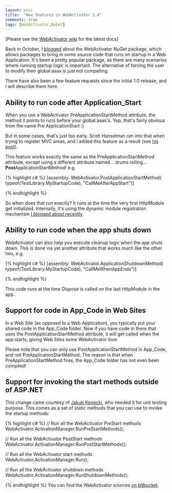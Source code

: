 ```yaml
---
layout: post
title:  "New features in WebActivator 1.4"
comments: true
tags: [WebActivator,NuGet]
---
```



[Please see the [WebActivator wiki](https://bitbucket.org/davidebbo/webactivator/wiki/Home) for the latest docs]

Back in October, I [blogged](http://blogs.msdn.com/b/davidebb/archive/2010/10/11/light-up-your-nupacks-with-startup-code-and-webactivator.aspx) about the WebActivator NuGet package, which allows packages to bring in some source code that runs on startup in a Web Application. It's been a pretty popular package, as there are many scenarios where running startup logic is important. The alternative of forcing the user to modify their global.asax is just not compelling.

There have also been a few feature requests since the initial 1.0 release, and I will describe them here.

## Ability to run code after Application_Start

When you use a WebActivator PreApplicationStartMethod attribute, the method it points to runs before your global.asax's. Yep, that's fairly obvious from the name Pre ApplicationStart :)

But in some cases, that's just too early. Scott Hanselman ran into that when trying to register MVC areas, and I added this feature as a result (see [his post](http://www.hanselman.com/blog/UpdatingAndPublishingANuGetPackagePlusMakingNuGetPackagesSmarterAndAvoidingSourceEditsWithWebActivator.aspx)).

This feature works exactly the same as the PreApplicationStartMethod attribute, except using a different attribute named… drums rolling… **Post**ApplicationStartMethod! e.g.

{% highlight c# %}
[assembly: WebActivator.PostApplicationStartMethod(
typeof(TestLibrary.MyStartupCode), "CallMeAfterAppStart")]

{% endhighlight %}

So when does that run exactly? It runs at the time the very first HttpModule get initialized. Internally, it's using the dynamic module registration mechanism [I blogged about recently](http://blog.davidebbo.com/2011/02/register-your-http-modules-at-runtime.html).

## Ability to run code when the app shuts down

WebActivator can also help you execute cleanup logic when the app shuts down. This is done via yet another attribute that works much like the other two, e.g.

{% highlight c# %}
[assembly: WebActivator.ApplicationShutdownMethod(
typeof(TestLibrary.MyStartupCode), "CallMeWhenAppEnds")]

{% endhighlight %}

This code runs at the time Dispose is called on the last HttpModule in the app.

## Support for code in App_Code in Web Sites

In a Web Site (as opposed to a Web Application), you typically put your shared code in the App_Code folder. Now if you have code in there that uses the PostApplicationStartMethod attribute, it will get called when the app starts, giving Web Sites some WebActivator love.

Please note that you can only use PostApplicationStartMethod in App_Code, and not PreApplicationStartMethod. The reason is that when PreApplicationStartMethod fires, the App_Code folder has not even been compiled!

## Support for invoking the start methods outside of ASP.NET

This change came courtesy of [Jakub Konecki](http://stackoverflow.com/users/449906/jakub-konecki), who needed it for unit testing purpose. This comes as a set of static methods that you can use to invoke the startup methods:

{% highlight c# %}
// Run all the WebActivator PreStart methods
WebActivator.ActivationManager.RunPreStartMethods();

// Run all the WebActivator PostStart methods
WebActivator.ActivationManager.RunPostStartMethods();

// Run all the WebActivator start methods
WebActivator.ActivationManager.Run();

// Run all the WebActivator shutdown methods
WebActivator.ActivationManager.RunShutdownMethods();

{% endhighlight %}
You can find the WebActivator sources [on bitbucket](https://bitbucket.org/davidebbo/webactivator).
